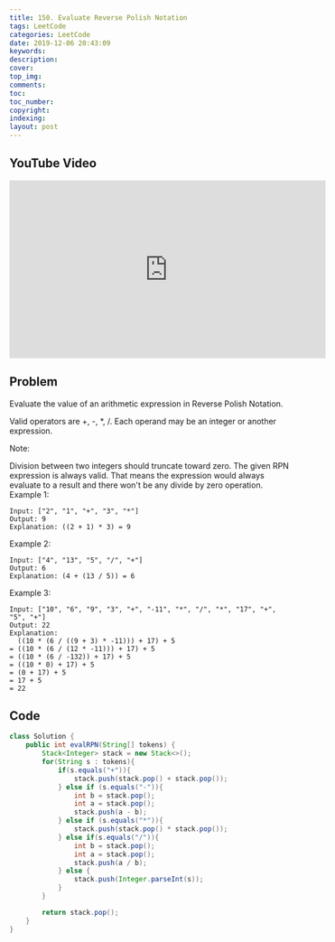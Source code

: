 ```yaml
---
title: 150. Evaluate Reverse Polish Notation
tags: LeetCode
categories: LeetCode
date: 2019-12-06 20:43:09
keywords:
description:
cover:
top_img:
comments:
toc:
toc_number:
copyright:
indexing:
layout: post
---
```


## YouTube Video

<iframe width="560" height="315" src="https://www.youtube.com/embed/6FCyyrrtjp0" frameborder="0" allow="accelerometer; autoplay; encrypted-media; gyroscope; picture-in-picture" allowfullscreen></iframe>

## Problem

Evaluate the value of an arithmetic expression in Reverse Polish Notation.

Valid operators are +, -, \*, /. Each operand may be an integer or another expression.

Note:

Division between two integers should truncate toward zero.
The given RPN expression is always valid. That means the expression would always evaluate to a result and there won't be any divide by zero operation.
Example 1:

```
Input: ["2", "1", "+", "3", "*"]
Output: 9
Explanation: ((2 + 1) * 3) = 9
```

Example 2:

```
Input: ["4", "13", "5", "/", "+"]
Output: 6
Explanation: (4 + (13 / 5)) = 6
```

Example 3:

```
Input: ["10", "6", "9", "3", "+", "-11", "*", "/", "*", "17", "+", "5", "+"]
Output: 22
Explanation:
  ((10 * (6 / ((9 + 3) * -11))) + 17) + 5
= ((10 * (6 / (12 * -11))) + 17) + 5
= ((10 * (6 / -132)) + 17) + 5
= ((10 * 0) + 17) + 5
= (0 + 17) + 5
= 17 + 5
= 22
```

## Code

```java
class Solution {
    public int evalRPN(String[] tokens) {
        Stack<Integer> stack = new Stack<>();
        for(String s : tokens){
            if(s.equals("+")){
                stack.push(stack.pop() + stack.pop());
            } else if (s.equals("-")){
                int b = stack.pop();
                int a = stack.pop();
                stack.push(a - b);
            } else if (s.equals("*")){
                stack.push(stack.pop() * stack.pop());
            } else if(s.equals("/")){
                int b = stack.pop();
                int a = stack.pop();
                stack.push(a / b);
            } else {
                stack.push(Integer.parseInt(s));
            }
        }

        return stack.pop();
    }
}
```
